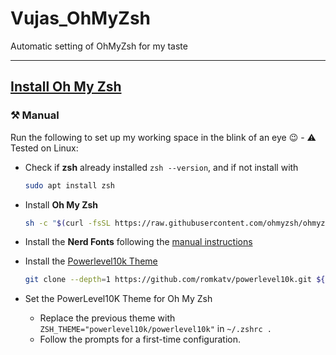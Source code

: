 # Vujas_OhMyZsh
Automatic setting of OhMyZsh for my taste

---

##  [Install Oh My Zsh](https://github.com/ohmyzsh/ohmyzsh?tab=readme-ov-file#basic-installation)

### ⚒️ Manual
Run the following to set up my working space in the blink of an eye 😉 - ⚠️ Tested on Linux:
- Check if **zsh** already installed `zsh --version`, and if not install with 
	```zsh
	sudo apt install zsh
	```

- Install **Oh My Zsh**
	```zsh
	sh -c "$(curl -fsSL https://raw.githubusercontent.com/ohmyzsh/ohmyzsh/master/tools/install.sh)"
	```

- Install the **Nerd Fonts** following the [manual instructions](https://github.com/romkatv/powerlevel10k?tab=readme-ov-file#meslo-nerd-font-patched-for-powerlevel10k)


- Install the [Powerlevel10k Theme](https://github.com/romkatv/powerlevel10k#oh-my-zsh)
	```zsh
	git clone --depth=1 https://github.com/romkatv/powerlevel10k.git ${ZSH_CUSTOM:-$HOME/.oh-my-zsh/custom}/themes/powerlevel10k
	```

- Set the PowerLevel10K Theme for Oh My Zsh
	- Replace the previous theme with `ZSH_THEME="powerlevel10k/powerlevel10k"` in `~/.zshrc .`
  - Follow the prompts for a first-time configuration.


